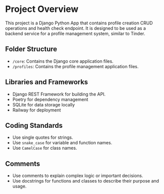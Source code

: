 # Project Overview

This project is a Django Python App that contains profile creation CRUD operations and health check endpoint. It is designed to be used as a backend service for a profile management system, similar to Tinder.

## Folder Structure

- `/core`: Contains the Django core application files.
- `/profiles`: Contains the profile management application files.

## Libraries and Frameworks

- Django REST Framework for building the API.
- Poetry for dependency management
- SQLite for data storage locally
- Railway for deployment

## Coding Standards

- Use single quotes for strings.
- Use `snake_case` for variable and function names.
- Use `CamelCase` for class names.

## Comments
- Use comments to explain complex logic or important decisions.
- Use docstrings for functions and classes to describe their purpose and usage.
